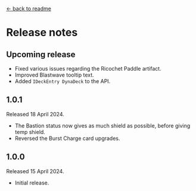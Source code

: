 [← back to readme](README.md)

# Release notes

## Upcoming release

* Fixed various issues regarding the Ricochet Paddle artifact.
* Improved Blastwave tooltip text.
* Added `IDeckEntry DynaDeck` to the API.

## 1.0.1
Released 18 April 2024.

* The Bastion status now gives as much shield as possible, before giving temp shield.
* Reversed the Burst Charge card upgrades.

## 1.0.0
Released 15 April 2024.

* Initial release.